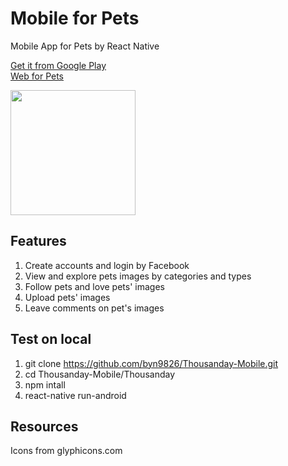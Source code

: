 # Mobile for Pets
Mobile App for Pets by React Native    

[Get it from Google Play](https://play.google.com/store/apps/details?id=com.smilings)  
[Web for Pets](http://pet.nextvisioner.com)
  
<img src="https://github.com/byn9826/Thousanday-Mobile/blob/master/example.gif?raw=true" width="200px" />  

Features
--
1. Create accounts and login by Facebook   
2. View and explore pets images by categories and types  
3. Follow pets and love pets' images  
4. Upload pets' images  
5. Leave comments on pet's images   

Test on local
--
1. git clone https://github.com/byn9826/Thousanday-Mobile.git  
2. cd Thousanday-Mobile/Thousanday  
3. npm intall  
4. react-native run-android   

Resources
--
Icons from glyphicons.com
